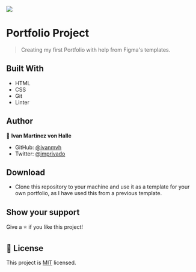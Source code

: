 ![](https://img.shields.io/badge/Microverse-blueviolet)

# Portfolio Project

> Creating my first Portfolio with help from Figma's templates.

## Built With

- HTML
- CSS
- Git
- Linter

## Author
👤 **Ivan Martinez von Halle**

- GitHub: [@ivanmvh](https://github.com/ivanmvh)
- Twitter: [@imprivado](https://twitter.com/imprivado)


## Download

- Clone this repository to your machine and use it as a template for your own portfolio, as I have used this from a previous template.

## Show your support

Give a ⭐️ if you like this project!

## 📝 License

This project is [MIT](./MIT.md) licensed.

